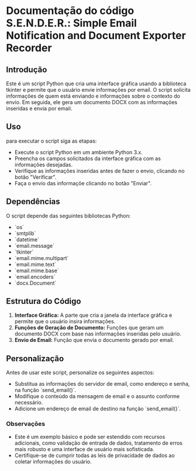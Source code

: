 <h1>Documentação do código S.E.N.D.E.R.: Simple Email Notification and Document Exporter Recorder</h1>

<h2>Introdução</h2>
<p>Este é um script Python que cria uma interface gráfica usando a biblioteca tkinter e permite que o usuário envie informações por email. O script solicita informações de quem está enviando e informações sobre o contexto do envio. Em seguida, ele gera um documento DOCX com as informações inseridas e envia por email.</p>

<h2>Uso</h2>
<p>para executar o script siga as etapas:
    <ul>
        <li>Execute o script Python em um ambiente Python 3.x.</li>
        <li>Preencha os campos solicitados da interface gráfica com as informações desejadas.</li>
        <li>Verifique as informações inseridas antes de fazer o envio, clicando no botão "Verificar".</li>
        <li>Faça o envio das informaçõe clicando no botão "Enviar".</li>
    </ul>
</p>

<h2>Dependências</h2>
<p>O script depende das seguintes bibliotecas Python:
    <ul>
        <li>`os`</li>
        <li>`smtplib`</li>
        <li>`datetime`</li>
        <li>`email.message`</li>
        <li>`tkinter`</li>
        <li>`email.mime.multipart`</li>
        <li>`email.mime.text`</li>
        <li>`email.mime.base`</li>
        <li>`email.encoders`</li>
        <li>`docx.Document`</li>
    </ul>
</p>

<h2>Estrutura do Código</h2>
<p>
    <ol>
        <li><strong>Interface Gráfica:</strong> A parte que cria a janela da interface gráfica e permite que o usuário insira informações.</li>
        <li><strong>Funções de Geração de Documento:</strong> Funções que geram um documento DOCX com base nas informações inseridas pelo usuário.</li>
        <li><strong>Envio de Email:</strong> Função que envia o documento gerado por email.</li>
    </ol>
</p>

<h2>Personalização</h2>
<p>Antes de usar este script, personalize os seguintes aspectos:
    <ul>
        <li>Substitua as informações do servidor de email, como endereço e senha, na função `send_email()`.</li>
        <li>Modifique o conteúdo da mensagem de email e o assunto conforme necessário.</li>
        <li>Adicione um endereço de email de destino na função `send_email()`.</li>
    </ul>
</p>

<h3>Observações</h3>
<p>
    <ul>
        <li>Este é um exemplo básico e pode ser estendido com recursos adicionais, como validação de entrada de dados, tratamento de erros mais robusto e uma interface de usuário mais sofisticada.</li>
        <li>Certifique-se de cumprir todas as leis de privacidade de dados ao coletar informações do usuário.</li>
    </ul>
</p>

